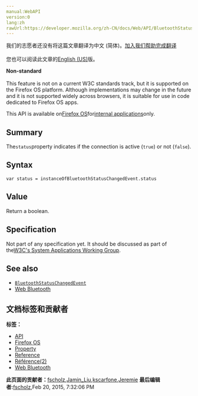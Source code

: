 ```yaml
---
manual:WebAPI
version:0
lang:zh
rawUrl:https://developer.mozilla.org/zh-CN/docs/Web/API/BluetoothStatusChangedEvent/status
---
```




<bdi>我们的志愿者还没有将这篇文章翻译为<bdi>中文 (简体)</bdi>。[加入我们帮助完成翻译](%23347 "")<br></br>您也可以阅读此文章的[English (US)](%14253 "")版。</bdi>






**Non-standard**<br></br>This feature is not on a current W3C standards track, but it is supported on the Firefox OS platform. Although implementations may change in the future and it is not supported widely across browsers, it is suitable for use in code dedicated to Firefox OS apps.




This API is available on[Firefox OS](%23326 "")for[internal applications](%23327 "")only.



## Summary<a name="Summary"></a>


The`status`property indicates if the connection is active (`true`) or not (`false`).


## Syntax<a name="Syntax"></a>

```
var status = instanceOfBluetoothStatusChangedEvent.status
```

## Value<a name="Value"></a>


Return a boolean.


## Specification<a name="Specification"></a>


Not part of any specification yet. It should be discussed as part of the[W3C&#39;s System Applications Working Group](%4301 "").


## See also<a name="See_also"></a>

* [`BluetoothStatusChangedEvent`](%14251 "The BluetoothStatusChangedEvent API provides access to information regarding any change to the status of a Bluetooth device.")
* [Web Bluetooth](%4303 "")



## 文档标签和贡献者
**标签：**
* [API](%50 "")
* [Firefox OS](%7069 "")
* [Property](%14490 "")
* [Reference](%3381 "")
* [Référence(2)](%3892 "")
* [Web Bluetooth](%23345 "")

**此页面的贡献者：**[fscholz](%60 ""),[Jamin_Liu](%23346 ""),[kscarfone](%3900 ""),[Jeremie](%4470 "")
**最后编辑者:**[fscholz](%60 ""),<time>Feb 20, 2015, 7:32:06 PM</time>


